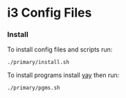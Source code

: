 # i3 Config Files

### Install
To install config files and scripts run:

	./primary/install.sh

To install programs install [yay](https://aur.archlinux.org/packages/yay/) then run:

	./primary/pgms.sh
